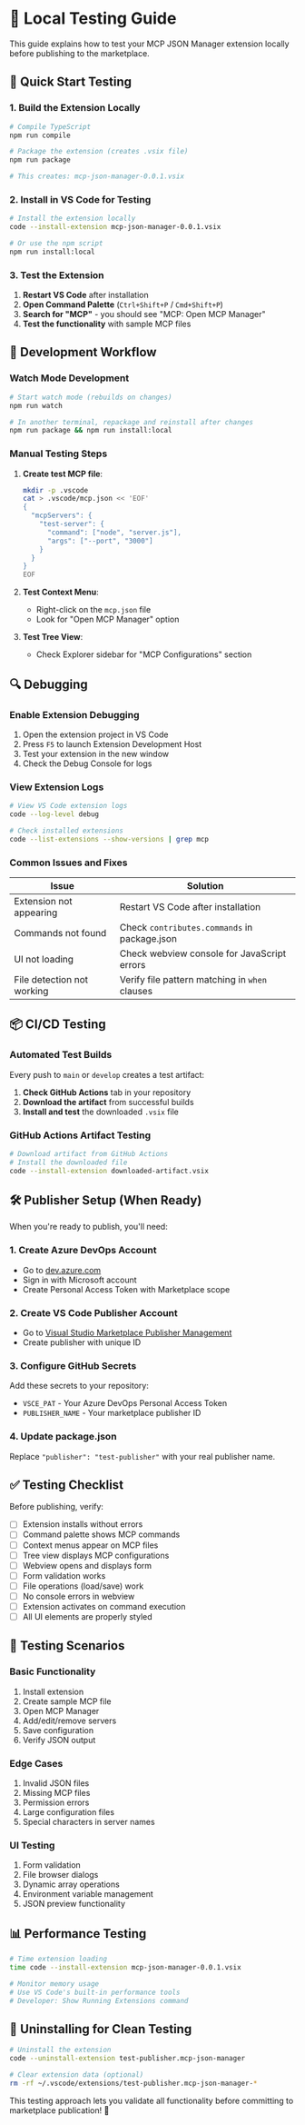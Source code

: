 # 🧪 Local Testing Guide

This guide explains how to test your MCP JSON Manager extension locally before publishing to the marketplace.

## 🚀 Quick Start Testing

### 1. Build the Extension Locally

```bash
# Compile TypeScript
npm run compile

# Package the extension (creates .vsix file)
npm run package

# This creates: mcp-json-manager-0.0.1.vsix
```

### 2. Install in VS Code for Testing

```bash
# Install the extension locally
code --install-extension mcp-json-manager-0.0.1.vsix

# Or use the npm script
npm run install:local
```

### 3. Test the Extension

1. **Restart VS Code** after installation
2. **Open Command Palette** (`Ctrl+Shift+P` / `Cmd+Shift+P`)
3. **Search for "MCP"** - you should see "MCP: Open MCP Manager"
4. **Test the functionality** with sample MCP files

## 🔧 Development Workflow

### Watch Mode Development

```bash
# Start watch mode (rebuilds on changes)
npm run watch

# In another terminal, repackage and reinstall after changes
npm run package && npm run install:local
```

### Manual Testing Steps

1. **Create test MCP file**:
   ```bash
   mkdir -p .vscode
   cat > .vscode/mcp.json << 'EOF'
   {
     "mcpServers": {
       "test-server": {
         "command": ["node", "server.js"],
         "args": ["--port", "3000"]
       }
     }
   }
   EOF
   ```

2. **Test Context Menu**:
   - Right-click on the `mcp.json` file
   - Look for "Open MCP Manager" option

3. **Test Tree View**:
   - Check Explorer sidebar for "MCP Configurations" section

## 🔍 Debugging

### Enable Extension Debugging

1. Open the extension project in VS Code
2. Press `F5` to launch Extension Development Host
3. Test your extension in the new window
4. Check the Debug Console for logs

### View Extension Logs

```bash
# View VS Code extension logs
code --log-level debug

# Check installed extensions
code --list-extensions --show-versions | grep mcp
```

### Common Issues and Fixes

| Issue | Solution |
|-------|----------|
| Extension not appearing | Restart VS Code after installation |
| Commands not found | Check `contributes.commands` in package.json |
| UI not loading | Check webview console for JavaScript errors |
| File detection not working | Verify file pattern matching in `when` clauses |

## 📦 CI/CD Testing

### Automated Test Builds

Every push to `main` or `develop` creates a test artifact:

1. **Check GitHub Actions** tab in your repository
2. **Download the artifact** from successful builds
3. **Install and test** the downloaded `.vsix` file

### GitHub Actions Artifact Testing

```bash
# Download artifact from GitHub Actions
# Install the downloaded file
code --install-extension downloaded-artifact.vsix
```

## 🛠️ Publisher Setup (When Ready)

When you're ready to publish, you'll need:

### 1. Create Azure DevOps Account
- Go to [dev.azure.com](https://dev.azure.com)
- Sign in with Microsoft account
- Create Personal Access Token with Marketplace scope

### 2. Create VS Code Publisher Account
- Go to [Visual Studio Marketplace Publisher Management](https://marketplace.visualstudio.com/manage)
- Create publisher with unique ID

### 3. Configure GitHub Secrets
Add these secrets to your repository:
- `VSCE_PAT` - Your Azure DevOps Personal Access Token
- `PUBLISHER_NAME` - Your marketplace publisher ID

### 4. Update package.json
Replace `"publisher": "test-publisher"` with your real publisher name.

## ✅ Testing Checklist

Before publishing, verify:

- [ ] Extension installs without errors
- [ ] Command palette shows MCP commands
- [ ] Context menus appear on MCP files
- [ ] Tree view displays MCP configurations
- [ ] Webview opens and displays form
- [ ] Form validation works
- [ ] File operations (load/save) work
- [ ] No console errors in webview
- [ ] Extension activates on command execution
- [ ] All UI elements are properly styled

## 🎯 Testing Scenarios

### Basic Functionality
1. Install extension
2. Create sample MCP file
3. Open MCP Manager
4. Add/edit/remove servers
5. Save configuration
6. Verify JSON output

### Edge Cases
1. Invalid JSON files
2. Missing MCP files
3. Permission errors
4. Large configuration files
5. Special characters in server names

### UI Testing
1. Form validation
2. File browser dialogs
3. Dynamic array operations
4. Environment variable management
5. JSON preview functionality

## 📊 Performance Testing

```bash
# Time extension loading
time code --install-extension mcp-json-manager-0.0.1.vsix

# Monitor memory usage
# Use VS Code's built-in performance tools
# Developer: Show Running Extensions command
```

## 🔄 Uninstalling for Clean Testing

```bash
# Uninstall the extension
code --uninstall-extension test-publisher.mcp-json-manager

# Clear extension data (optional)
rm -rf ~/.vscode/extensions/test-publisher.mcp-json-manager-*
```

This testing approach lets you validate all functionality before committing to marketplace publication! 🚀